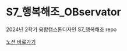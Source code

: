 # S7_행복해조_OBservator
2024년 2학기 융합캡스톤디자인 S7_행복해조 repo

[노션 바로가기](https://www.notion.so/0732b7d4e91448f48d157c8a2f3b6249)
